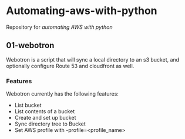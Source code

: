 # Automating-aws-with-python
Repository for *automating AWS with python*


## 01-webotron

Webotron is a script that will sync a local directory to an s3 bucket, and optionally configure Route 53 and cloudfront as well.

### Features

Webotron currently has the following features:

- List bucket
- List contents of a bucket
- Create and set up bucket
- Sync directory tree to Bucket
- Set AWS profile with -profile=<profile_name>
